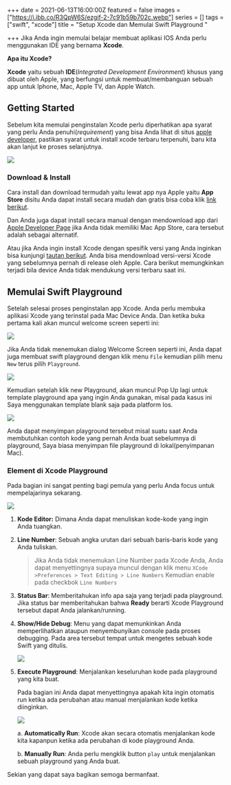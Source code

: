 +++
date = 2021-06-13T16:00:00Z
featured = false
images = ["https://i.ibb.co/R3QpW6S/ezgif-2-7c91b59b702c.webp"]
series = []
tags = ["swift", "xcode"]
title = "Setup Xcode dan Memulai Swift Playground "

+++
Jika Anda ingin memulai belajar membuat aplikasi IOS Anda perlu menggunakan IDE yang bernama **Xcode**.

**Apa itu Xcode?**

**Xcode** yaitu sebuah **IDE**(_Integrated Development Environment_) khusus yang dibuat oleh Apple, yang berfungsi untuk membuat/membanguan sebuah app untuk Iphone, Mac, Apple TV, dan Apple Watch.

## Getting Started

Sebelum kita memulai penginstalan Xcode perlu diperhatikan apa syarat yang perlu Anda penuhi(_requirement_) yang bisa Anda lihat di situs [apple developer](https://developer.apple.com/support/xcode/ "XCode Requirement"), pastikan syarat untuk install xcode terbaru terpenuhi, baru kita akan lanjut ke proses selanjutnya.

![](https://i.ibb.co/vvqyQz9/Screen-Shot-2021-06-13-at-22-12-39.png)

### Download & Install

Cara install dan download termudah yaitu lewat app nya Apple yaitu **App Store** disitu Anda dapat install secara mudah dan gratis bisa coba klik [link berikut](https://apps.apple.com/ca/app/xcode/id497799835?mt=12 "Link Xcode Download").

Dan Anda juga dapat install secara manual dengan mendownload app dari [Apple Developer Page](http://developer.apple.com/xcode/ "Link Download XCode Manually") jika Anda tidak memiliki Mac App Store, cara tersebut adalah sebagai alternatif.

Atau jika Anda ingin install Xcode dengan spesifik versi yang Anda inginkan bisa kunjungi [tautan berikut](https://developer.apple.com/download/more/). Anda bisa mendownload versi-versi Xcode yang sebelumnya pernah di release oleh Apple. Cara berikut memungkinkan terjadi bila device Anda tidak mendukung versi terbaru saat ini.

<!--adsense-->

## Memulai Swift Playground

Setelah selesai proses penginstalan app Xcode. Anda perlu membuka aplikasi Xcode yang terinstal pada Mac Device Anda. Dan ketika buka pertama kali akan muncul welcome screen seperti ini:

![](https://i.ibb.co/hZrM2CD/10-Xcode-Welcome-Screen.png)

Jika Anda tidak menemukan dialog Welcome Screen seperti ini, Anda dapat juga membuat swift playground dengan klik menu `File` kemudian pilih menu `New` terus pilih `Playground`.

![](https://i.ibb.co/CJfQw9m/11-File-Menu.png)

Kemudian setelah klik new Playground, akan muncul Pop Up lagi untuk template playground apa yang ingin Anda gunakan, misal pada kasus ini Saya menggunakan template blank saja pada platform Ios.

![](https://i.ibb.co/NSkd7dh/12-Blank-Playground.png)

Anda dapat menyimpan playground tersebut misal suatu saat Anda membutuhkan contoh kode yang pernah Anda buat sebelumnya di playground, Saya biasa menyimpan file playground di lokal(penyimpanan Mac).

### Element di Xcode Playground

Pada bagian ini sangat penting bagi pemula yang perlu Anda focus untuk mempelajarinya sekarang.

![](https://i.ibb.co/ZVBRP0Z/better-image.png)

1. **Kode Editor:** Dimana Anda dapat menuliskan kode-kode yang ingin Anda tuangkan.
2. **Line Number**: Sebuah angka urutan dari sebuah baris-baris kode yang Anda tuliskan.

   > Jika Anda tidak menemukan Line Number pada Xcode Anda, Anda dapat menyettingnya supaya muncul dengan klik menu `XCode >Preferences > Text Editing > Line Numbers` Kemudian enable pada checkbok `Line Numbers`
3. **Status Bar**: Memberitahukan info apa saja yang terjadi pada playground. Jika status bar memberitahukan bahwa **Ready** berarti Xcode Playground tersebut dapat Anda jalankan/running.
4. **Show/Hide Debug**: Menu yang dapat memunkinkan Anda memperlihatkan ataupun menyembunyikan console pada proses debugging. Pada area tersebut tempat untuk mengetes sebuah kode Swift yang ditulis.

   ![](https://i.ibb.co/xYgDqws/17-Tabs.png)
5. **Execute Playground**: Menjalankan keseluruhan kode pada playground yang kita buat.

   Pada bagian ini Anda dapat menyettingnya apakah kita ingin otomatis run ketika ada perubahan atau manual menjalankan kode ketika diinginkan.

   ![](https://i.ibb.co/z4bVxMq/18-Automatic-Manual.jpg)

   a. **Automatically Run**: Xcode akan secara otomatis menjalankan kode kita kapanpun ketika ada perubahan di kode playground Anda.

   b. **Manually Run**: Anda perlu mengklik button `play` untuk menjalankan sebuah playground yang Anda buat.

Sekian yang dapat saya bagikan semoga bermanfaat.